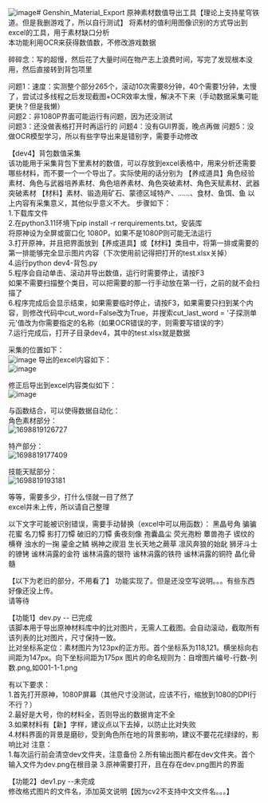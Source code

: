 ![image](https://github.com/nyano/Genshin_Material_Export/assets/5079651/c887e634-af43-4dbe-8f98-631976d382ef)# Genshin_Material_Export
原神素材数值导出工具【理论上支持星穹铁道。但是我删游戏了，所以自行测试】
  将素材的值利用图像识别的方式导出到excel的工具，用于素材缺口分析  
  本功能利用OCR来获得数值数，不修改游戏数据  

碎碎念：写的超慢，然后花了大量时间在物产志上浪费时间，写完了发现根本没用，然后直接转到背包项里  
  
问题1：速度：实测整个部分265个，滚动10次需要8分钟，40个需要1分钟，太慢了，尝试过多线程之后发现截图+OCR效率太慢，解决不下来（手动数据采集可能更快？但是我懒）  
问题2：非1080P界面可能运行有问题，因为还没测试  
问题3：还没做表格打开时再运行的
问题4：没有GUI界面，晚点再做
问题5：没做OCR模型学习，所以有些字导出来是错别字，需要手动修改

【dev4】背包数值采集  
该功能用于采集背包下里素材的数值，可以存放到excel表格中，用来分析还需要哪些材料，而不要一个一个导出了。实际使用的话分别为
【养成道具】角色经验素材、角色与武器培养素材、角色培养素材、角色突破素材、角色天赋素材、武器突破素材
【材料】素材、锻造用矿石、蒙德区域特产、……、食材、鱼饵、鱼
以上内容有采集意义，其他似乎意义不大。
步骤如下：  
1.下载库文件  
2.在python3.11环境下pip install -r rerquirements.txt，安装库  
将原神设为全屏或窗口化 1080P。如果不是1080P则可能无法运行  
3.打开原神，并且把界面放到【养成道具】或【材料】类目中，将第一排或需要的第一排能够完全显示图片内容（下次使用前记得把打开的test.xlsx关掉）  
4.运行python dev4-背包.py  
5.程序会自动单击、滚动并导出数值，运行时需要停止，请按F3  
如果不需要扫描整个类目，可以把需要的那一行手动放在第一行，之前的就不会扫描了  
6.程序完成后会显示结束，如果需要临时停止，请按F3，如果需要只扫到某个内容，则修改代码中cut_word=False改为True，并搜索cut_last_word = '子探测单元'值改为你需要指定的名称（如果OCR错误的字，则需要写错误的字）  
7.运行完成后，打开子目录dev4，其中的test.xlsx就是数据  

采集的位置如下：  
![image](https://github.com/nyano/Genshin_Material_Export/assets/5079651/4afe900f-a795-4cba-9cd0-6b8d46c23198)
导出的excel内容如下：  
![image](https://github.com/nyano/Genshin_Material_Export/assets/5079651/8c3ee216-b689-4983-b4e9-27391709933b)

修正后导出到excel内容类似如下：  
![image](https://github.com/nyano/Genshin_Material_Export/assets/5079651/96a6770c-4d6a-4772-b650-69a7ea6579e9)

与函数结合，可以使得数据自动化：  
角色素材部分：  
![1698819126727](https://github.com/nyano/Genshin_Material_Export/assets/5079651/6100d3ca-d08b-482b-9c56-ace451d782b6)

特产部分：  
![1698819177409](https://github.com/nyano/Genshin_Material_Export/assets/5079651/6b7fff62-34f6-4762-8799-e39f8c299741)

技能天赋部分：    
![1698819193181](https://github.com/nyano/Genshin_Material_Export/assets/5079651/0852683a-4222-42d3-8ed0-619951bc202f)

等等，需要多少，打什么怪就一目了然了  
excel并未上传，所以请自己整理  


以下文字可能被识别错误，需要手动替换（excel中可以用函数）：
黑晶号角	骗骗花蜜	名刀镡	影打刀镡	破旧的刀镡	夤夜刻像	孢囊晶尘	荧光孢粉	蕈兽孢子	锲纹的横脊	浊水的一掬	鎏金之鳞	祸神之禊泪	生长天地之蕨草	凛风奔狼的始龀	狮牙斗士的镣铐	谧林涓露的金符	谧林涓露的银符	谧林涓露的铁符	谧林涓露的铜符 晶化骨髓


【以下为老旧的部分，不用看了】
功能实现了。但是还没空写说明。。。有些东西好像还没上传。  
请等待
  
【功能1】dev.py -- 已完成  
  该脚本用于导出原神材料库中的比对图片，无需人工截图。会自动滚动，截取所有该列表的比对图片，尺寸保持一致。  
  比对坐标系定位：素材图片为123px的正方形。首个坐标系为118,121。横坐标向右间距为147px。向下坐标间距为175px
  图片的命名规则为：自增图片编号-行数-列数.png,如001-1-1.png
  
  有以下要求：  
  1.首先打开原神，1080P屏幕（其他尺寸没测试，应该不行，缩放到1080的DPI行不行？）  
  2.最好是大号，你的材料全，否则导出的数据肯定不全  
  3.如果材料有【新】字样，建议点以下去掉，以防止比对失败  
  4.材料界面的背景是磨砂，受到角色所在地的背景影响，建议不要花花绿绿的，影响比对
  注意：  
  1.每次运行前会清空dev文件夹，注意备份
  2.所有输出图片都在dev文件夹。首个输入文件为dev.png在根目录
  3.原神需要打开，且在存在dev.png图片的界面
  
【功能2】dev1.py --未完成  
  修改格式图片的文件名，添加英文说明【因为cv2不支持中文文件名。。。】
